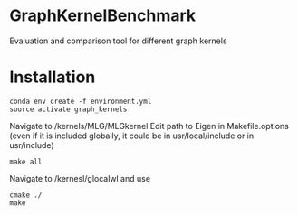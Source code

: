 # GraphKernelBenchmark
Evaluation and comparison tool for different graph kernels


# Installation
```
conda env create -f environment.yml
source activate graph_kernels

```

Navigate to /kernels/MLG/MLGkernel
Edit path to Eigen in Makefile.options (even if it is included globally, it could be in usr/local/include or in usr/include)
```
make all
```

Navigate to /kernesl/glocalwl and use
```
cmake ./
make
```